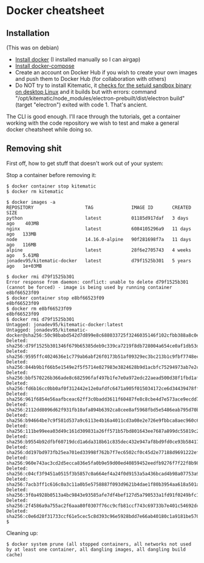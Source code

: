 # Docker cheatsheet

## Installation
(This was on debian)

- [Install docker](https://docs.docker.com/engine/install/) (I installed manually so I can airgap)
- [Install docker-compose](https://docs.docker.com/compose/install/)
- Create an account on Docker Hub if you wish to create your own images and push them to Docker Hub (for collaboration with others)
- Do NOT try to install Kitematic, it [checks for the setuid sandbox binary on desktop Linux](https://bugs.chromium.org/p/chromium/issues/detail?id=598454) and it builds but with errors: command "/opt/kitematic/node_modules/electron-prebuilt/dist/electron build" (target "electron") exited with code 1. That's ancient. 

The CLI is good enough. I'll race through the tutorials, get a container working with the code repository we wish to test and make a general docker cheatsheet while doing so. 

## Removing shit
First off, how to get stuff that doesn't work out of your system:

Stop a container before removing it:

    $ docker container stop kitematic
    $ docker rm kitematic

    $ docker images -a
    REPOSITORY                   TAG              IMAGE ID       CREATED       SIZE
    python                       latest           01185d917daf   3 days ago    403MB
    nginx                        latest           6084105296a9   11 days ago   133MB
    node                         14.16.0-alpine   90f281698f7a   11 days ago   116MB
    alpine                       latest           28f6e2705743   4 weeks ago   5.61MB
    jonadev95/kitematic-docker   latest           d79f1525b301   5 years ago   1e+03MB

    $ docker rmi d79f1525b301
    Error response from daemon: conflict: unable to delete d79f1525b301 (cannot be forced) - image is being used by running container e8bf66523f09
    $ docker container stop e8bf66523f09
    e8bf66523f09
    $ docker rm e8bf66523f09
    e8bf66523f09
    $ docker rmi d79f1525b301
    Untagged: jonadev95/kitematic-docker:latest
    Untagged: jonadev95/kitematic-docker@sha256:50c98babd542d7d899e8c688033725f3246035146f102cfbb388a8c0eba7cb23
    Deleted: sha256:d79f1525b301346f679b65385deb9c339ca7219f8db728004a654ce0af1db53d
    Deleted: sha256:9595ffc4024636e1c779ab6abf26f0173b51af09329ec3bc213b1c9fbf7748ec
    Deleted: sha256:844b9b1f66b5e1549e2f5f5714e027983e3824628b9d1acbfc75294973ab7e2c
    Deleted: sha256:bbf570226b366ade8c682596faf497b1fe7e0a972edc22aead500d38f1fbd1af
    Deleted: sha256:fd6b16cc0bb0af0f312442e12e0afdfc6471a905f015034172ce6d34439478ff
    Deleted: sha256:961f6854e56aafbceac62ff3c0badd3611f60487fe8c8cbe4d7e573ace9ecdd7
    Deleted: sha256:2112dd8096d62f931fb10afa894b6392ca8cee8af5968fbd5e5486eab795d70b
    Deleted: sha256:b94664be7c9f581d537a9c6113e4b16a4011cd3a08e2e726e9fbbca8aec960c6
    Deleted: sha256:111be99eea03d49c161d309831a26ff571b57bd801643ee7687a899dc55819c2
    Deleted: sha256:b9554b92dfbf60719dcd1a6da318b61c835dec432e947af8bd9fd0ce93b58417
    Deleted: sha256:dd197bd973fb25ea701ed33998f762b7f7ec6502cf0c45d2e77188d9691222ef
    Deleted: sha256:960e743ac3cd2d5ecca836e5fa0b9e59d00ed40859452eedfb9276f7f22f8b98
    Deleted: sha256:c04cf3f9451a0515f3b5857c0a664ef4a24f0d9153a5a436bcad4b98a07753a9
    Deleted: sha256:7acb3ff1c616c0a3c11a0b5e5758887f093d9621b4dae1f80b3954aa618a501a
    Deleted: sha256:3f0a4928b0513a4bc9843e93585afe7df4bef127d5a790533a1fd91f0249bfc1
    Deleted: sha256:2f4586a9a755ac2f6aaa80f0307f76cc9cfb81ccf743c69733b7e401c54692dc
    Deleted: sha256:c0e6d28f31733ccf61e5cec5c8d393c96e5928bdd7e66ab40180c1a9181be570
    $ 

Cleaning up:

    $ docker system prune (all stopped containers, all networks not used by at least one container, all dangling images, all dangling build cache)



